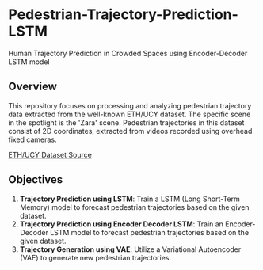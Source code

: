 # Pedestrian-Trajectory-Prediction-LSTM
Human Trajectory Prediction in Crowded Spaces using Encoder-Decoder LSTM model

## Overview
This repository focuses on processing and analyzing pedestrian trajectory data extracted from the well-known ETH/UCY dataset. The specific scene in the spotlight is the 'Zara' scene. Pedestrian trajectories in this dataset consist of 2D coordinates, extracted from videos recorded using overhead fixed cameras.

[ETH/UCY Dataset Source](https://github.com/crowdbotp/OpenTraj)

## Objectives
1. **Trajectory Prediction using LSTM**: Train a LSTM (Long Short-Term Memory) model to forecast pedestrian trajectories based on the given dataset.
2. **Trajectory Prediction using Encoder Decoder LSTM**: Train an Encoder-Decoder LSTM model to forecast pedestrian trajectories based on the given dataset.
3. **Trajectory Generation using VAE**: Utilize a Variational Autoencoder (VAE) to generate new pedestrian trajectories.
